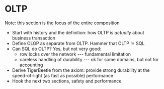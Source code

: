 # OLTP

Note: this section is the focus of the entire composition

* Start with history and the definition: how OLTP is _actually_ about business transaction
* Define OLGP as separate from OLTP. Hammer that OLTP != SQL
* Can SQL do OLTP? Yes, but not very good:
    - row locks over the network --- fundamental limitation
    - careless handling of durability --- ok for some domains, but not for accounting
* Derive TigerBeetle from the axiom: provide strong durability at the speed-of-light (as fast as
  possible) performance
* Hook the next two sections, safety and performance
